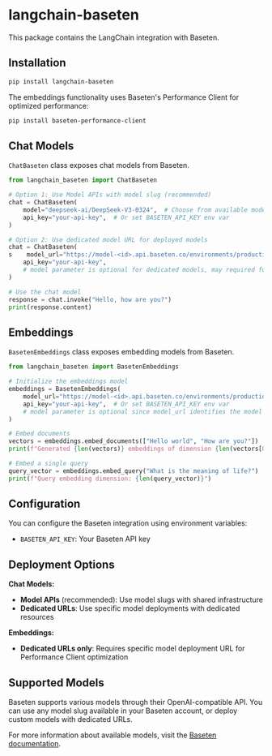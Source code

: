 # langchain-baseten

This package contains the LangChain integration with Baseten.

## Installation

```bash
pip install langchain-baseten
```

The embeddings functionality uses Baseten's Performance Client for optimized performance:

```bash
pip install baseten-performance-client
```

## Chat Models

`ChatBaseten` class exposes chat models from Baseten.

```python
from langchain_baseten import ChatBaseten

# Option 1: Use Model APIs with model slug (recommended)
chat = ChatBaseten(
    model="deepseek-ai/DeepSeek-V3-0324",  # Choose from available model slugs
    api_key="your-api-key",  # Or set BASETEN_API_KEY env var
)

# Option 2: Use dedicated model URL for deployed models
chat = ChatBaseten(
s    model_url="https://model-<id>.api.baseten.co/environments/production/predict",
    api_key="your-api-key",
    # model parameter is optional for dedicated models, may required for specific models like "openai/gpt-oss-20b", please check APIs docs for specific deployments 
)

# Use the chat model
response = chat.invoke("Hello, how are you?")
print(response.content)
```

## Embeddings

`BasetenEmbeddings` class exposes embedding models from Baseten.

```python
from langchain_baseten import BasetenEmbeddings

# Initialize the embeddings model
embeddings = BasetenEmbeddings(
    model_url="https://model-<id>.api.baseten.co/environments/production/sync",  # Your model URL
    api_key="your-api-key",  # Or set BASETEN_API_KEY env var
    # model parameter is optional since model_url identifies the model
)

# Embed documents
vectors = embeddings.embed_documents(["Hello world", "How are you?"])
print(f"Generated {len(vectors)} embeddings of dimension {len(vectors[0])}")

# Embed a single query
query_vector = embeddings.embed_query("What is the meaning of life?")
print(f"Query embedding dimension: {len(query_vector)}")
```

## Configuration

You can configure the Baseten integration using environment variables:

- `BASETEN_API_KEY`: Your Baseten API key

## Deployment Options

**Chat Models:**
- **Model APIs** (recommended): Use model slugs with shared infrastructure
- **Dedicated URLs**: Use specific model deployments with dedicated resources

**Embeddings:**
- **Dedicated URLs only**: Requires specific model deployment URL for Performance Client optimization

## Supported Models

Baseten supports various models through their OpenAI-compatible API. You can use any model slug available in your Baseten account, or deploy custom models with dedicated URLs.

For more information about available models, visit the [Baseten documentation](https://docs.baseten.co/).
